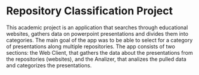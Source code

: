 # Repository Classification Project
This academic project is an application that searches through educational websites, gathers data on powerpoint presentations and divides them into categories.
The main goal of the app was to be able to select for a category of presentations along multiple repositories.
The app consists of two sections: the Web Client, that gathers the data about the presentations from the repositories (websites), 
and the Analizer, that analizes the pulled data and categorizes the presentations.
